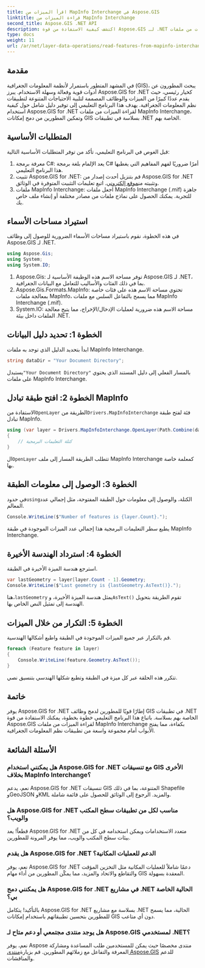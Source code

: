 ```yaml
---
title: اقرأ الميزات من MapInfo Interchange في Aspose.GIS
linktitle: قراءة الميزات من MapInfo Interchange
second_title: Aspose.GIS .NET API
description: اكتشف كيفية الاستفادة من قوة Aspose.GIS لـ .NET لقراءة الميزات من ملفات MapInfo Interchange في هذا البرنامج التعليمي الشامل.
type: docs
weight: 11
url: /ar/net/layer-data-operations/read-features-from-mapinfo-interchange/
---
```

## مقدمة
في المشهد المتطور باستمرار لأنظمة المعلومات الجغرافية (GIS)، يبحث المطورون عن أدوات قوية وفعالة وسهلة الاستخدام. يبرز Aspose.GIS for .NET كخيار رئيسي، حيث يقدم عددًا كبيرًا من الميزات والوظائف المصممة لتلبية الاحتياجات المتنوعة لتطبيقات نظم المعلومات الجغرافية. يهدف هذا البرنامج التعليمي إلى توفير دليل شامل حول كيفية استخدام Aspose.GIS for .NET لقراءة الميزات من ملفات MapInfo Interchange، وتمكين المطورين من دمج إمكانات GIS بسلاسة في تطبيقات .NET الخاصة بهم.
## المتطلبات الأساسية
قبل الغوص في البرنامج التعليمي، تأكد من توفر المتطلبات الأساسية التالية:
1. معرفة برمجة C#: يعد الإلمام بلغة برمجة C# أمرًا ضروريًا لفهم المفاهيم التي يغطيها هذا البرنامج التعليمي.
2.  تثبيت Aspose.GIS for .NET: قم بتنزيل أحدث إصدار من Aspose.GIS for .NET وتثبيته من[موقع إلكتروني](https://releases.aspose.com/gis/net/). اتبع تعليمات التثبيت المتوفرة في الوثائق.
3. ملفات MapInfo Interchange: اجعل ملفات MapInfo Interchange (.mif) جاهزة للتجربة. يمكنك الحصول على نماذج ملفات من مصادر مختلفة أو إنشاء ملف خاص بك.

## استيراد مساحات الأسماء
في هذه الخطوة، نقوم باستيراد مساحات الأسماء الضرورية للوصول إلى وظائف Aspose.GIS لـ .NET.
```csharp
using Aspose.Gis;
using System;
using System.IO;
```
1. Aspose.Gis: توفر مساحة الاسم هذه الوظيفة الأساسية لـ Aspose.GIS لـ .NET، بما في ذلك الفئات والأساليب للتعامل مع البيانات الجغرافية.
2. Aspose.Gis.Formats.MapInfo: تحتوي مساحة الاسم هذه على فئات خاصة بمعالجة ملفات MapInfo، مما يسمح بالتفاعل السلس مع ملفات MapInfo Interchange (.mif).
3. System.IO: مساحة الاسم هذه ضرورية لعمليات الإدخال/الإخراج، مما يتيح معالجة الملفات داخل بيئة .NET.

## الخطوة 1: تحديد دليل البيانات
ابدأ بتحديد الدليل الذي توجد به ملفات MapInfo Interchange.
```csharp
string dataDir = "Your Document Directory";
```
 يستبدل`"Your Document Directory"` بالمسار الفعلي إلى دليل المستند الذي يحتوي على ملفات MapInfo Interchange.
## الخطوة 2: افتح طبقة تبادل MapInfo
 الاستفادة من`OpenLayer` الطريقة من`Drivers.MapInfoInterchange` فئة لفتح طبقة تبادل MapInfo.
```csharp
using (var layer = Drivers.MapInfoInterchange.OpenLayer(Path.Combine(dataDir, "data.mif")))
{
    // كتلة التعليمات البرمجية
}
```
 ال`OpenLayer` تتطلب الطريقة المسار إلى ملف MapInfo Interchange كمعلمة خاصة بها.
## الخطوة 3: الوصول إلى معلومات الطبقة
 في حدود`using`الكتلة، والوصول إلى معلومات حول الطبقة المفتوحة، مثل إجمالي عدد المعالم.
```csharp
Console.WriteLine($"Number of features is {layer.Count}.");
```
يطبع سطر التعليمات البرمجية هذا إجمالي عدد الميزات الموجودة في طبقة MapInfo Interchange.
## الخطوة 4: استرداد الهندسة الأخيرة
استرجع هندسة الميزة الأخيرة في الطبقة.
```csharp
var lastGeometry = layer[layer.Count - 1].Geometry;
Console.WriteLine($"Last geometry is {lastGeometry.AsText()}.");
```
 هنا،`lastGeometry` يمثل هندسة الميزة الأخيرة، و`AsText()` تقوم الطريقة بتحويل الهندسة إلى تمثيل النص الخاص بها.
## الخطوة 5: التكرار من خلال الميزات
قم بالتكرار عبر جميع الميزات الموجودة في الطبقة واطبع أشكالها الهندسية.
```csharp
foreach (Feature feature in layer)
{
    Console.WriteLine(feature.Geometry.AsText());
}
```
تتكرر هذه الحلقة عبر كل ميزة في الطبقة وتطبع شكلها الهندسي بتنسيق نصي.

## خاتمة
يوفر Aspose.GIS for .NET إطارًا قويًا للمطورين لدمج وظائف GIS في تطبيقات .NET الخاصة بهم بسلاسة. باتباع هذا البرنامج التعليمي خطوة بخطوة، يمكنك الاستفادة من قوة Aspose.GIS لقراءة الميزات من ملفات MapInfo Interchange بكفاءة، مما يفتح الأبواب أمام مجموعة واسعة من تطبيقات نظم المعلومات الجغرافية.
## الأسئلة الشائعة
### هل يمكنني استخدام Aspose.GIS for .NET مع تنسيقات GIS الأخرى بخلاف MapInfo Interchange؟
نعم، يدعم Aspose.GIS for .NET تنسيقات GIS المتنوعة، بما في ذلك Shapefile وGeoJSON وKML والمزيد. الرجوع إلى الوثائق للحصول على قائمة شاملة.
### هل Aspose.GIS for .NET مناسب لكل من تطبيقات سطح المكتب والويب؟
قطعاً! يعد Aspose.GIS for .NET متعدد الاستخدامات ويمكن استخدامه في كل من بيئات سطح المكتب والويب، مما يوفر المرونة للمطورين.
### هل يقدم Aspose.GIS for .NET الدعم للعمليات المكانية؟
نعم، يوفر Aspose.GIS for .NET دعمًا شاملاً للعمليات المكانية مثل التخزين المؤقت والتقاطع والاتحاد والمزيد، مما يمكّن المطورين من أداء مهام GIS المعقدة بسهولة.
### هل يمكنني دمج Aspose.GIS for .NET في مشاريع .NET الحالية الخاصة بي؟
بالتأكيد! يتكامل Aspose.GIS for .NET بسلاسة مع مشاريع .NET الحالية، مما يسمح للمطورين بتحسين تطبيقاتهم باستخدام إمكانات GIS دون أي متاعب.
### هل يوجد منتدى مجتمعي أو دعم متاح لـ Aspose.GIS لمستخدمي .NET؟
نعم، يوفر Aspose منتدى مخصصًا حيث يمكن للمستخدمين طلب المساعدة ومشاركة المعرفة والتفاعل مع زملائهم المطورين. قم بزيارة[منتدى Aspose.GIS](https://forum.aspose.com/c/gis/33) للدعم والمناقشات.